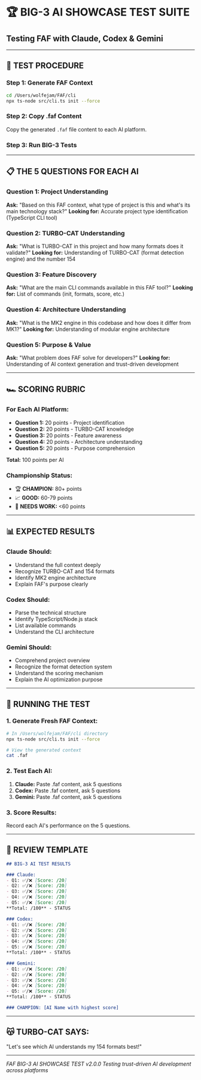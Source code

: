 # 🏆 BIG-3 AI SHOWCASE TEST SUITE
## Testing FAF with Claude, Codex & Gemini

---

## 🎯 TEST PROCEDURE

### Step 1: Generate FAF Context
```bash
cd /Users/wolfejam/FAF/cli
npx ts-node src/cli.ts init --force
```

### Step 2: Copy .faf Content
Copy the generated `.faf` file content to each AI platform.

### Step 3: Run BIG-3 Tests

---

## 📋 THE 5 QUESTIONS FOR EACH AI

### Question 1: Project Understanding
**Ask:** "Based on this FAF context, what type of project is this and what's its main technology stack?"
**Looking for:** Accurate project type identification (TypeScript CLI tool)

### Question 2: TURBO-CAT Understanding
**Ask:** "What is TURBO-CAT in this project and how many formats does it validate?"
**Looking for:** Understanding of TURBO-CAT (format detection engine) and the number 154

### Question 3: Feature Discovery
**Ask:** "What are the main CLI commands available in this FAF tool?"
**Looking for:** List of commands (init, formats, score, etc.)

### Question 4: Architecture Understanding
**Ask:** "What is the MK2 engine in this codebase and how does it differ from MK1?"
**Looking for:** Understanding of modular engine architecture

### Question 5: Purpose & Value
**Ask:** "What problem does FAF solve for developers?"
**Looking for:** Understanding of AI context generation and trust-driven development

---

## 🏎️ SCORING RUBRIC

### For Each AI Platform:
- **Question 1:** 20 points - Project identification
- **Question 2:** 20 points - TURBO-CAT knowledge
- **Question 3:** 20 points - Feature awareness
- **Question 4:** 20 points - Architecture understanding
- **Question 5:** 20 points - Purpose comprehension

**Total:** 100 points per AI

### Championship Status:
- 🏆 **CHAMPION:** 80+ points
- 📈 **GOOD:** 60-79 points
- 🔧 **NEEDS WORK:** <60 points

---

## 📊 EXPECTED RESULTS

### Claude Should:
- Understand the full context deeply
- Recognize TURBO-CAT and 154 formats
- Identify MK2 engine architecture
- Explain FAF's purpose clearly

### Codex Should:
- Parse the technical structure
- Identify TypeScript/Node.js stack
- List available commands
- Understand the CLI architecture

### Gemini Should:
- Comprehend project overview
- Recognize the format detection system
- Understand the scoring mechanism
- Explain the AI optimization purpose

---

## 🚀 RUNNING THE TEST

### 1. Generate Fresh FAF Context:
```bash
# In /Users/wolfejam/FAF/cli directory
npx ts-node src/cli.ts init --force

# View the generated context
cat .faf
```

### 2. Test Each AI:
1. **Claude:** Paste .faf content, ask 5 questions
2. **Codex:** Paste .faf content, ask 5 questions
3. **Gemini:** Paste .faf content, ask 5 questions

### 3. Score Results:
Record each AI's performance on the 5 questions.

---

## 🏁 REVIEW TEMPLATE

```markdown
## BIG-3 AI TEST RESULTS

### Claude:
- Q1: ✅/❌ [Score: /20]
- Q2: ✅/❌ [Score: /20]
- Q3: ✅/❌ [Score: /20]
- Q4: ✅/❌ [Score: /20]
- Q5: ✅/❌ [Score: /20]
**Total: /100** - STATUS

### Codex:
- Q1: ✅/❌ [Score: /20]
- Q2: ✅/❌ [Score: /20]
- Q3: ✅/❌ [Score: /20]
- Q4: ✅/❌ [Score: /20]
- Q5: ✅/❌ [Score: /20]
**Total: /100** - STATUS

### Gemini:
- Q1: ✅/❌ [Score: /20]
- Q2: ✅/❌ [Score: /20]
- Q3: ✅/❌ [Score: /20]
- Q4: ✅/❌ [Score: /20]
- Q5: ✅/❌ [Score: /20]
**Total: /100** - STATUS

### CHAMPION: [AI Name with highest score]
```

---

## 😽 TURBO-CAT SAYS:
"Let's see which AI understands my 154 formats best!"

---

*FAF BIG-3 AI SHOWCASE TEST v2.0.0*
*Testing trust-driven AI development across platforms*